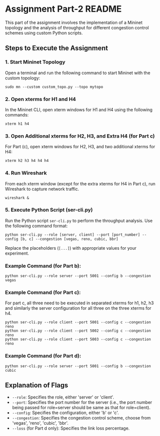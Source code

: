 # Assignment Part-2 README

This part of the assignment involves the implementation of a Mininet topology and the analysis of throughput for different congestion control schemes using custom Python scripts.

## Steps to Execute the Assignment

### 1. Start Mininet Topology

Open a terminal and run the following command to start Mininet with the custom topology:

```
sudo mn --custom custom_topo.py --topo mytopo

```

### 2. Open xterms for H1 and H4

In the Mininet CLI, open xterm windows for H1 and H4 using the following commands:

```
xterm h1 h4
```

### 3. Open Additional xterms for H2, H3, and Extra H4 (for Part c)

For Part (c), open xterm windows for H2, H3, and two additional xterms for H4:

```
xterm h2 h3 h4 h4 h4
```

### 4. Run Wireshark

From each xterm window (except for the extra xterms for H4 in Part c), run Wireshark to capture network traffic.

```
wireshark &
```

### 5. Execute Python Script (ser-cli.py)

Run the Python script `ser-cli.py` to perform the throughput analysis. Use the following command format:

```
python ser-cli.py --role [server, client] --port [port_number] --config [b, c] --congestion [vegas, reno, cubic, bbr]
```

Replace the placeholders (`[...]`) with appropriate values for your experiment.

### Example Command (for Part b):

```
python ser-cli.py --role server --port 5001 --config b --congestion vegas
```

### Example Command (for Part c):
For part c, all three need to be executed in separated xterms for h1, h2, h3 and similarly the server configuration for all three on the three xterms for h4.

```
python ser-cli.py --role client --port 5001 --config c --congestion reno
python ser-cli.py --role client --port 5002 --config c --congestion reno
python ser-cli.py --role client --port 5003 --config c --congestion reno
```

### Example Command (for Part d):

```
python ser-cli.py --role server --port 5001 --config b --congestion cubic

```

Explanation of Flags
--------------------

-   `--role`: Specifies the role, either 'server' or 'client'.
-   `--port`: Specifies the port number for the server (i.e., the port number being passed for role=server should be same as that for role=client).
-   `--config`: Specifies the configuration, either 'b' or 'c'.
-   `--congestion`: Specifies the congestion control scheme, choose from 'vegas', 'reno', 'cubic', 'bbr'.
-   `--loss` (for Part d only): Specifies the link loss percentage.
